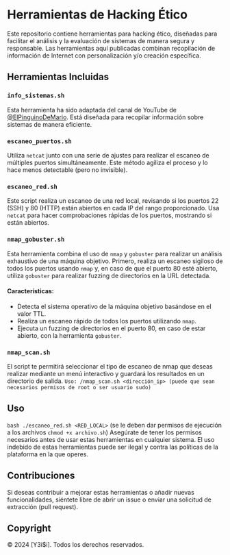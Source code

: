 # Herramientas de Hacking Ético

Este repositorio contiene herramientas para hacking ético, diseñadas para facilitar el análisis y la evaluación de sistemas de manera segura y responsable. Las herramientas aquí publicadas combinan recopilación de información de Internet con personalización y/o creación específica.

## Herramientas Incluidas

### `info_sistemas.sh`

Esta herramienta ha sido adaptada del canal de YouTube de [@ElPinguinoDeMario](https://www.youtube.com/@ElPinguinoDeMario). Está diseñada para recopilar información sobre sistemas de manera eficiente.

### `escaneo_puertos.sh`

Utiliza `netcat` junto con una serie de ajustes para realizar el escaneo de múltiples puertos simultáneamente. Este método agiliza el proceso y lo hace menos detectable (pero no invisible).

### `escaneo_red.sh`

Este script realiza un escaneo de una red local, revisando si los puertos 22 (SSH) y 80 (HTTP) están abiertos en cada IP del rango proporcionado. Usa `netcat` para hacer comprobaciones rápidas de los puertos, mostrando si están abiertos.

### `nmap_gobuster.sh`

Esta herramienta combina el uso de `nmap` y `gobuster` para realizar un análisis exhaustivo de una máquina objetivo. Primero, realiza un escaneo sigiloso de todos los puertos usando `nmap` y, en caso de que el puerto 80 esté abierto, utiliza `gobuster` para realizar fuzzing de directorios en la URL detectada.

#### Características:
- Detecta el sistema operativo de la máquina objetivo basándose en el valor TTL.
- Realiza un escaneo rápido de todos los puertos utilizando `nmap`.
- Ejecuta un fuzzing de directorios en el puerto 80, en caso de estar abierto, con la herramienta `gobuster`.

### `nmap_scan.sh`

El script te permitirá seleccionar el tipo de escaneo de nmap que deseas realizar mediante un menú interactivo y guardará los resultados en un directorio de salida.
```Uso: /nmap_scan.sh <dirección_ip> (puede que sean necesarios permisos de root o ser usuario sudo)```

## Uso
```bash ./escaneo_red.sh <RED_LOCAL>``` (se le deben dar permisos de ejecución a los archivos ```chmod +x archivo.sh```)
Asegúrate de tener los permisos necesarios antes de usar estas herramientas en cualquier sistema. El uso indebido de estas herramientas puede ser ilegal y contra las políticas de la plataforma en la que operes.

## Contribuciones

Si deseas contribuir a mejorar estas herramientas o añadir nuevas funcionalidades, siéntete libre de abrir un issue o enviar una solicitud de extracción (pull request).

## Copyright

© 2024 [Y3i$i]. Todos los derechos reservados.

